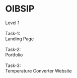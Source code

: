 # OIBSIP

Level 1
<br><br>
Task-1:
<br>
Landing Page
<br><br>
Task-2:
<br>
Portfolio
<br><br>
Task-3:
<br>
Temperature Converter Website
